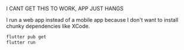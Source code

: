 I CANT GET THIS TO WORK, APP JUST HANGS

I run a web app instead of a mobile app because I don't want to install chunky dependencies like XCode.  

```bash
flutter pub get
flutter run
```
